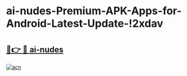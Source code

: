 # ai-nudes-Premium-APK-Apps-for-Android-Latest-Update-!2xdav

# <h2><a href="https://o1emug.esa.edu.pl?title=ai-nudes&ref=2xdav">🔗👉 🔴 ai-nudes</a></h2>

[![acn](https://github.com/user-attachments/assets/0f9c940e-d8b0-45ae-aac7-cd30a18b3e1c)](https://o1emug.esa.edu.pl?title=ai-nudes&ref=2xdav)

